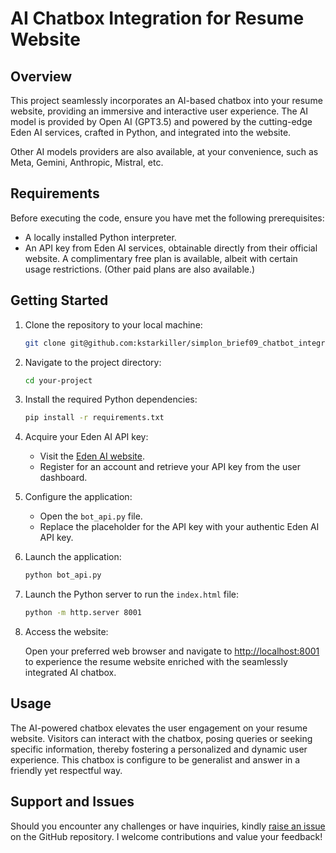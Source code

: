# AI Chatbox Integration for Resume Website

## Overview

This project seamlessly incorporates an AI-based chatbox into your resume website, providing an immersive and interactive user experience. The AI model is provided by Open AI (GPT3.5) and powered by the cutting-edge Eden AI services, crafted in Python, and integrated into the website.

Other AI models providers are also available, at your convenience, such as Meta, Gemini, Anthropic, Mistral, etc.

## Requirements

Before executing the code, ensure you have met the following prerequisites:

- A locally installed Python interpreter.
- An API key from Eden AI services, obtainable directly from their official website. A complimentary free plan is available, albeit with certain usage restrictions. (Other paid plans are also available.)

## Getting Started

1. Clone the repository to your local machine:

    ```bash
    git clone git@github.com:kstarkiller/simplon_brief09_chatbot_integration.git
    ```

2. Navigate to the project directory:

    ```bash
    cd your-project
    ```

3. Install the required Python dependencies:

    ```bash
    pip install -r requirements.txt
    ```

4. Acquire your Eden AI API key:

    - Visit the [Eden AI website](https://edenai.io/).
    - Register for an account and retrieve your API key from the user dashboard.

5. Configure the application:

    - Open the `bot_api.py` file.
    - Replace the placeholder for the API key with your authentic Eden AI API key.

6. Launch the application:

    ```bash
    python bot_api.py
    ```

7. Launch the Python server to run the `index.html` file:

    ```bash
    python -m http.server 8001
    ```

8. Access the website:

    Open your preferred web browser and navigate to [http://localhost:8001](http://localhost:8001) to experience the resume website enriched with the seamlessly integrated AI chatbox.

## Usage

The AI-powered chatbox elevates the user engagement on your resume website. Visitors can interact with the chatbox, posing queries or seeking specific information, thereby fostering a personalized and dynamic user experience.
This chatbox is configure to be generalist and answer in a friendly yet respectful way.

## Support and Issues

Should you encounter any challenges or have inquiries, kindly [raise an issue](https://github.com/kstarkiller/simplon_brief09_chatbot_integration/issues) on the GitHub repository. I welcome contributions and value your feedback!

